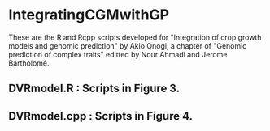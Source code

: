# IntegratingCGMwithGP

These are the R and Rcpp scripts developed for "Integration of crop growth models and genomic prediction" by Akio Onogi, a chapter of "Genomic prediction of complex traits" editted by Nour Ahmadi and Jerome Bartholomé.

## DVRmodel.R    : Scripts in Figure 3.  
## DVRmodel.cpp  : Scripts in Figure 4.  

